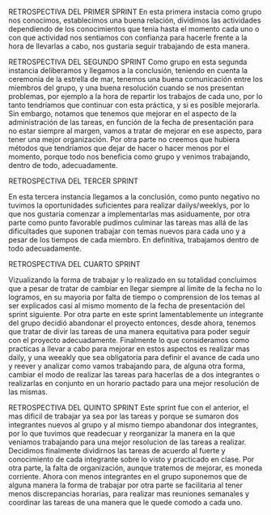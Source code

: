 RETROSPECTIVA DEL PRIMER SPRINT
En esta primera instacia como grupo nos conocimos, establecimos una buena relación, dividimos las actividades dependiendo de los conocimientos que tenia hasta el momento cada uno o con que actividad nos sentiamos con confianza para hacerle frente a la hora de llevarlas a cabo, nos gustaria seguir trabajando de esta manera.

RETROSPECTIVA DEL SEGUNDO SPRINT
Como grupo en esta segunda instancia deliberamos y llegamos a la conclusión, teniendo en cuenta la ceremonia de la estrella de mar, tenemos una buena comunicación entre los miembros del grupo, y una buena resolución cuando se nos presentan problemas, por ejemplo a la hora de repartir los trabajos de cada uno, por lo tanto tendríamos que continuar con esta práctica, y si es posible mejorarla. Sin embargo, notamos que tenemos que mejorar en el aspecto de la administración de las tareas, en función de la fecha de presentación para no estar siempre al margen, vamos a tratar de mejorar en ese aspecto, para tener una mejor organización. Por otra parte no creemos que hubiera métodos que tendríamos que dejar de hacer o hacer menos por el momento, porque todo nos beneficia como grupo y venimos trabajando, dentro de todo, adecuadamente.

RETROSPECTIVA DEL TERCER SPRINT

En esta tercera instancia llegamos a la conclusión, como punto negativo no tuvimos la oportunidades suficientes para realizar dailys/weeklys, por lo que nos gustaria comenzar a implementarlas mas asiduamente, por otra parte como punto favorable pudimos culminar las tareas mas allá de las dificultades que suponen trabajar con temas nuevos para cada uno y a pesar de los tiempos de cada miembro. En definitiva, trabajamos dentro de todo adecuadamente. 

RETROSPECTIVA DEL CUARTO SPRINT

Vizualizando la forma de trabajar y lo realizado en su totalidad concluimos que a pesar de tratar de cambiar en llegar siempre al limite de la fecha no lo logramos, en su mayoria por falta de tiempo o comprension de los temas al ser explicados casi al mismo momento de la fecha de presentación del sprint siguiente. Por otra parte en este sprint lamentablemente un integrante del grupo decidió abandonar el proyecto entonces, desde ahora, tenemos que tratar de divir las tareas de una manera equitativa para poder seguir con el proyecto adecuadamente. Finalmente lo que consideramos como practicas a llevar a cabo para mejorar en estos aspectos es realizar mas daily, y una weeakly que sea obligatoria para definir el avance de cada uno y reever y analizar como vamos trabajando para, de alguna otra forma, cambiar el modo de realizar las tareas para hacerlas de a dos integrantes o realizarlas en conjunto en un horario pactado para una mejor resolución de las mismas.

RETROSPECTIVA DEL QUINTO SPRINT
Este sprint fue con el anterior, el mas dificil de trabajar ya sea por las tareas y porque se sumaron dos integrantes nuevos al grupo y al mismo tiempo abandonar dos integrantes, por lo que tuvimos que readecuar y reorganizar la manera en la que veniamos trabajando para una mejor resolucion de las tareas a realizar. Decidimos finalmente dividirnos las tareas de acuerdo al fuerte y conocimiento de cada integrante sobre lo visto y practicado en clase. Por otra parte, la falta de organización, aunque tratemos de mejorar, es moneda corriente. Ahora con menos integrantes en el grupo suponemos que de alguna manera la forma de trabajar por otra parte se facilitaria al tener menos discrepancias horarias, para realizar mas reuniones semanales y coordinar las tareas de una manera que le quede comodo a cada uno.